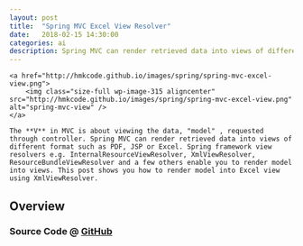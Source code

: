 ```yaml
---
layout: post
title:  "Spring MVC Excel View Resolver"
date:   2018-02-15 14:30:00
categories: ai
description: Spring MVC can render retrieved data into views of different format such as PDF, JSP or Excel. Spring framework view resolvers e.g. InternalResourceViewResolver, XmlViewResolver, ResourceBundleViewResolver and a few others enable you to render model into views. This post shows you how to render model into Excel view using XmlViewResolver.
---
```



<p style="text-align: justify;">
	
	<a href="http://hmkcode.github.io/images/spring/spring-mvc-excel-view.png">
		<img class="size-full wp-image-315 aligncenter" src="http://hmkcode.github.io/images/spring/spring-mvc-excel-view.png" alt="spring-mvc-view" />
	</a>
	
	The **V** in MVC is about viewing the data, "model" , requested through controller. Spring MVC can render retrieved data into views of different format such as PDF, JSP or Excel. Spring framework view resolvers e.g. InternalResourceViewResolver, XmlViewResolver, ResourceBundleViewResolver and a few others enable you to render model into views. This post shows you how to render model into Excel view using XmlViewResolver.
</p>

## Overview



### Source Code @ [GitHub](https://github.com/hmkcode/Android/tree/master/user-interface/android-swipe-views-tabs)
